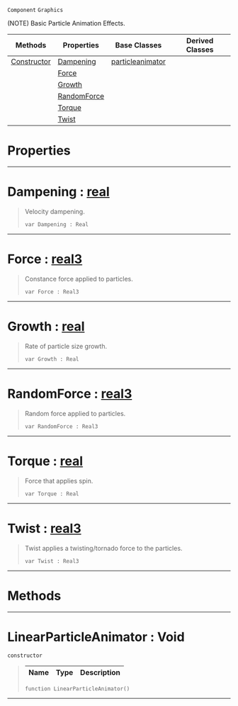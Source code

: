  `Component` `Graphics`



(NOTE) Basic Particle Animation Effects.

|Methods|Properties|Base Classes|Derived Classes|
|---|---|---|---|
|[ Constructor](https://github.com/ZilchEngine/ZilchDocs/blob/master/code_reference/class_reference/linearparticleanimator.markdown#linearparticleanimator-v)|[ Dampening](https://github.com/ZilchEngine/ZilchDocs/blob/master/code_reference/class_reference/linearparticleanimator.markdown#dampening-zero-engine-do)|[particleanimator](https://github.com/ZilchEngine/ZilchDocs/blob/master/code_reference/class_reference/particleanimator.markdown)| |
| |[ Force](https://github.com/ZilchEngine/ZilchDocs/blob/master/code_reference/class_reference/linearparticleanimator.markdown#force-zero-engine-docume)| | |
| |[ Growth](https://github.com/ZilchEngine/ZilchDocs/blob/master/code_reference/class_reference/linearparticleanimator.markdown#growth-zero-engine-docum)| | |
| |[ RandomForce](https://github.com/ZilchEngine/ZilchDocs/blob/master/code_reference/class_reference/linearparticleanimator.markdown#randomforce-zero-engine)| | |
| |[ Torque](https://github.com/ZilchEngine/ZilchDocs/blob/master/code_reference/class_reference/linearparticleanimator.markdown#torque-zero-engine-docum)| | |
| |[ Twist](https://github.com/ZilchEngine/ZilchDocs/blob/master/code_reference/class_reference/linearparticleanimator.markdown#twist-zero-engine-docume)| | |


 #  Properties


---  
 #  Dampening : [real](https://github.com/ZilchEngine/ZilchDocs/blob/master/code_reference/nada_base_types/real.markdown)

> Velocity dampening.
> ``` lang=cpp, name=Nada
> var Dampening : Real


---  
 #  Force : [real3](https://github.com/ZilchEngine/ZilchDocs/blob/master/code_reference/nada_base_types/real3.markdown)

> Constance force applied to particles.
> ``` lang=cpp, name=Nada
> var Force : Real3


---  
 #  Growth : [real](https://github.com/ZilchEngine/ZilchDocs/blob/master/code_reference/nada_base_types/real.markdown)

> Rate of particle size growth.
> ``` lang=cpp, name=Nada
> var Growth : Real


---  
 #  RandomForce : [real3](https://github.com/ZilchEngine/ZilchDocs/blob/master/code_reference/nada_base_types/real3.markdown)

> Random force applied to particles.
> ``` lang=cpp, name=Nada
> var RandomForce : Real3


---  
 #  Torque : [real](https://github.com/ZilchEngine/ZilchDocs/blob/master/code_reference/nada_base_types/real.markdown)

> Force that applies spin.
> ``` lang=cpp, name=Nada
> var Torque : Real


---  
 #  Twist : [real3](https://github.com/ZilchEngine/ZilchDocs/blob/master/code_reference/nada_base_types/real3.markdown)

> Twist applies a twisting/tornado force to the particles.
> ``` lang=cpp, name=Nada
> var Twist : Real3


---  
 #  Methods


---  
 #  LinearParticleAnimator : Void

 `constructor`

> 
> |Name|Type|Description|
> |---|---|---|
> ``` lang=cpp, name=Nada
> function LinearParticleAnimator()
> ``` 


---  
 

 